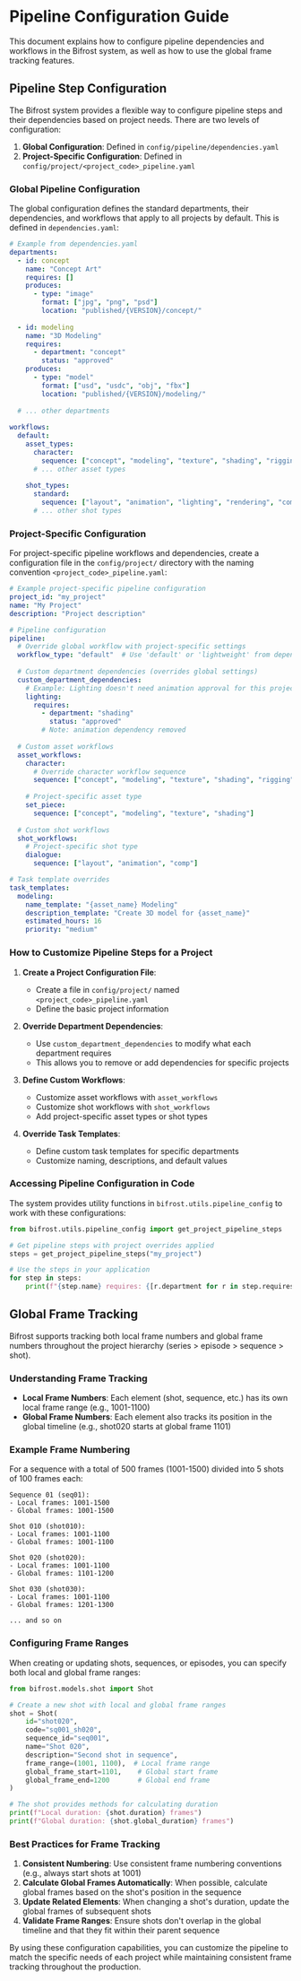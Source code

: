 # Pipeline Configuration Guide

This document explains how to configure pipeline dependencies and workflows in the Bifrost system, as well as how to use the global frame tracking features.

## Pipeline Step Configuration

The Bifrost system provides a flexible way to configure pipeline steps and their dependencies based on project needs. There are two levels of configuration:

1. **Global Configuration**: Defined in `config/pipeline/dependencies.yaml`
2. **Project-Specific Configuration**: Defined in `config/project/<project_code>_pipeline.yaml`

### Global Pipeline Configuration

The global configuration defines the standard departments, their dependencies, and workflows that apply to all projects by default. This is defined in `dependencies.yaml`:

```yaml
# Example from dependencies.yaml
departments:
  - id: concept
    name: "Concept Art"
    requires: []
    produces:
      - type: "image"
        format: ["jpg", "png", "psd"]
        location: "published/{VERSION}/concept/"
    
  - id: modeling
    name: "3D Modeling"
    requires:
      - department: "concept"
        status: "approved"
    produces:
      - type: "model"
        format: ["usd", "usdc", "obj", "fbx"]
        location: "published/{VERSION}/modeling/"
  
  # ... other departments
  
workflows:
  default:
    asset_types:
      character:
        sequence: ["concept", "modeling", "texture", "shading", "rigging"]
      # ... other asset types
    
    shot_types:
      standard:
        sequence: ["layout", "animation", "lighting", "rendering", "comp"]
      # ... other shot types
```

### Project-Specific Configuration

For project-specific pipeline workflows and dependencies, create a configuration file in the `config/project/` directory with the naming convention `<project_code>_pipeline.yaml`:

```yaml
# Example project-specific pipeline configuration
project_id: "my_project"
name: "My Project"
description: "Project description"

# Pipeline configuration
pipeline:
  # Override global workflow with project-specific settings
  workflow_type: "default"  # Use 'default' or 'lightweight' from dependencies.yaml, or 'custom'
  
  # Custom department dependencies (overrides global settings)
  custom_department_dependencies:
    # Example: Lighting doesn't need animation approval for this project
    lighting:
      requires:
        - department: "shading"
          status: "approved"
        # Note: animation dependency removed
  
  # Custom asset workflows
  asset_workflows:
    character:
      # Override character workflow sequence
      sequence: ["concept", "modeling", "texture", "shading", "rigging"]
    
    # Project-specific asset type
    set_piece:
      sequence: ["concept", "modeling", "texture", "shading"]
  
  # Custom shot workflows  
  shot_workflows:
    # Project-specific shot type
    dialogue:
      sequence: ["layout", "animation", "comp"]

# Task template overrides
task_templates:
  modeling:
    name_template: "{asset_name} Modeling"
    description_template: "Create 3D model for {asset_name}"
    estimated_hours: 16
    priority: "medium"
```

### How to Customize Pipeline Steps for a Project

1. **Create a Project Configuration File**:
   - Create a file in `config/project/` named `<project_code>_pipeline.yaml`
   - Define the basic project information

2. **Override Department Dependencies**:
   - Use `custom_department_dependencies` to modify what each department requires
   - This allows you to remove or add dependencies for specific projects

3. **Define Custom Workflows**:
   - Customize asset workflows with `asset_workflows`
   - Customize shot workflows with `shot_workflows`
   - Add project-specific asset types or shot types

4. **Override Task Templates**:
   - Define custom task templates for specific departments
   - Customize naming, descriptions, and default values

### Accessing Pipeline Configuration in Code

The system provides utility functions in `bifrost.utils.pipeline_config` to work with these configurations:

```python
from bifrost.utils.pipeline_config import get_project_pipeline_steps

# Get pipeline steps with project overrides applied
steps = get_project_pipeline_steps("my_project")

# Use the steps in your application
for step in steps:
    print(f"{step.name} requires: {[r.department for r in step.requires]}")
```

## Global Frame Tracking

Bifrost supports tracking both local frame numbers and global frame numbers throughout the project hierarchy (series > episode > sequence > shot).

### Understanding Frame Tracking

- **Local Frame Numbers**: Each element (shot, sequence, etc.) has its own local frame range (e.g., 1001-1100)
- **Global Frame Numbers**: Each element also tracks its position in the global timeline (e.g., shot020 starts at global frame 1101)

### Example Frame Numbering

For a sequence with a total of 500 frames (1001-1500) divided into 5 shots of 100 frames each:

```
Sequence 01 (seq01):
- Local frames: 1001-1500
- Global frames: 1001-1500

Shot 010 (shot010):
- Local frames: 1001-1100
- Global frames: 1001-1100

Shot 020 (shot020):
- Local frames: 1001-1100
- Global frames: 1101-1200

Shot 030 (shot030):
- Local frames: 1001-1100
- Global frames: 1201-1300

... and so on
```

### Configuring Frame Ranges

When creating or updating shots, sequences, or episodes, you can specify both local and global frame ranges:

```python
from bifrost.models.shot import Shot

# Create a new shot with local and global frame ranges
shot = Shot(
    id="shot020",
    code="sq001_sh020",
    sequence_id="seq001",
    name="Shot 020",
    description="Second shot in sequence",
    frame_range=(1001, 1100),  # Local frame range
    global_frame_start=1101,    # Global start frame
    global_frame_end=1200       # Global end frame
)

# The shot provides methods for calculating duration
print(f"Local duration: {shot.duration} frames")
print(f"Global duration: {shot.global_duration} frames")
```

### Best Practices for Frame Tracking

1. **Consistent Numbering**: Use consistent frame numbering conventions (e.g., always start shots at 1001)
2. **Calculate Global Frames Automatically**: When possible, calculate global frames based on the shot's position in the sequence
3. **Update Related Elements**: When changing a shot's duration, update the global frames of subsequent shots
4. **Validate Frame Ranges**: Ensure shots don't overlap in the global timeline and that they fit within their parent sequence

By using these configuration capabilities, you can customize the pipeline to match the specific needs of each project while maintaining consistent frame tracking throughout the production.